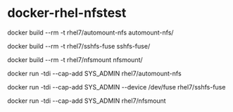 # docker-rhel-nfstest
docker build --rm -t rhel7/automount-nfs automount-nfs/

docker build --rm -t rhel7/sshfs-fuse sshfs-fuse/

docker build --rm -t rhel7/nfsmount nfsmount/

docker run -tdi --cap-add SYS_ADMIN rhel7/automount-nfs

docker run -tdi --cap-add SYS_ADMIN --device /dev/fuse rhel7/sshfs-fuse

docker run -tdi --cap-add SYS_ADMIN rhel7/nfsmount
